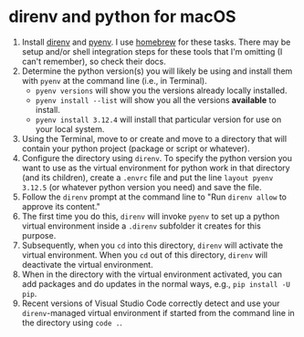 # direnv and python for macOS

1. Install [direnv](https://direnv.net/) and [pyenv](https://github.com/pyenv/pyenv). I use [homebrew](https://brew.sh/) for these tasks. There may be setup and/or shell integration steps for these tools that I'm omitting (I can't remember), so check their docs.
2. Determine the python version(s) you will likely be using and install them with `pyenv` at the command line (i.e., in Terminal). 
    - `pyenv versions` will show you the versions already locally installed.
    - `pyenv install --list` will show you all the versions __available__ to install.
    - `pyenv install 3.12.4` will install that particular version for use on your local system.
3. Using the Terminal, move to or create and move to a directory that will contain your python project (package or script or whatever).
4. Configure the directory using `direnv`. To specify the python version you want to use as the virtual environment for python work in that directory (and its children), create a `.envrc` file and put the line `layout pyenv 3.12.5` (or whatever python version you need) and save the file.
5. Follow the `direnv` prompt at the command line to "Run `direnv allow` to approve its content."
6. The first time you do this, `direnv` will invoke `pyenv` to set up a python virtual environment inside a `.direnv` subfolder it creates for this purpose. 
7. Subsequently, when you `cd` into this directory, `direnv` will activate the virtual environment. When you `cd` out of this directory, `direnv` will deactivate the virtual environment.
8. When in the directory with the virtual environment activated, you can add packages and do updates in the normal ways, e.g., `pip install -U pip`. 
9. Recent versions of Visual Studio Code correctly detect and use your `direnv`-managed virtual environment if started from the command line in the directory using `code .`. 
